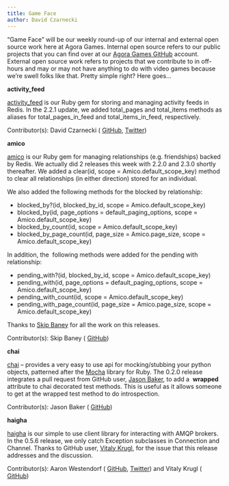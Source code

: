 ```yaml
---
title: Game Face
author: David Czarnecki
---
```

“Game Face” will be our weekly round-up of our internal and external open source work here at Agora Games. Internal open source refers to our public projects that you can find over at our [Agora Games GitHub](https://github.com/agoragames/) account. External open source work refers to projects that we contribute to in off-hours and may or may not have anything to do with video games because we’re swell folks like that. Pretty simple right? Here goes…

 **activity_feed**

 [activity_feed](https://github.com/agoragames/activity_feed) is our Ruby gem for storing and managing activity feeds in Redis. In the 2.2.1 update, we added total_pages and total_items methods as aliases for total_pages_in_feed and total_items_in_feed, respectively.

 Contributor(s): David Czarnecki ( [GitHub](https://github.com/czarneckid/), [Twitter](https://twitter.com/czarneckid))

 **amico**

 [amico](https://github.com/agoragames/amico) is our Ruby gem for managing relationships (e.g. friendships) backed by Redis. We actually did 2 releases this week with 2.2.0 and 2.3.0 shortly thereafter. We added a clear(id, scope = Amico.default_scope_key) method to clear all relationships (in either direction) stored for an individual.

 We also added the following methods for the blocked by relationship:

- blocked_by?(id, blocked_by_id, scope = Amico.default_scope_key)
- blocked_by(id, page_options = default_paging_options, scope = Amico.default_scope_key)
- blocked_by_count(id, scope = Amico.default_scope_key)
- blocked_by_page_count(id, page_size = Amico.page_size, scope = Amico.default_scope_key)

In addition, the  following methods were added for the pending with relationship:
- pending_with?(id, blocked_by_id, scope = Amico.default_scope_key)
- pending_with(id, page_options = default_paging_options, scope = Amico.default_scope_key)
- pending_with_count(id, scope = Amico.default_scope_key)
- pending_with_page_count(id, page_size = Amico.page_size, scope = Amico.default_scope_key)

Thanks to [Skip Baney](https://github.com/twelvelabs) for all the work on this releases.

 Contributor(s): Skip Baney ( [GitHub](https://github.com/twelvelabs))

 **chai**

 [chai](https://github.com/agoragames/chai) – provides a very easy to use api for mocking/stubbing your python objects, patterned after the [Mocha](http://mocha.rubyforge.org/) library for Ruby. The 0.2.0 release integrates a pull request from GitHub user, [Jason Baker](https://github.com/jasonbaker), to add a  __wrapped__ attribute to chai decorated test methods. This is useful as it allows someone to get at the wrapped test method to do introspection.

 Contributor(s): Jason Baker ( [GitHub](https://github.com/jasonbaker))

 **haigha**

 [haigha](https://github.com/agoragames/haigha) is our simple to use client library for interacting with AMQP brokers. In the 0.5.6 release, we only catch Exception subclasses in Connection and Channel. Thanks to GitHub user, [Vitaly Krugl](https://github.com/vitaly-krugl), for the issue that this release addresses and the discussion.

 Contributor(s): Aaron Westendorf ( [GitHub](https://github.com/awestendorf/), [Twitter](https://twitter.com/#%21/WashUffize)) and Vitaly Krugl ( [GitHub](https://github.com/vitaly-krugl))
